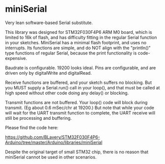 # miniSerial
Very lean software-based Serial substitute.

This library was designed for STM32F030F4P6 ARM M0 board, which is limited to 16k of flash, and has difficulty fitting in the regular Serial function in your sketches.  MiniSerial has a minimal flash footprint, and uses no interrupts. Its functions are simple, and do NOT align with the "println()" type functions of regular Serial, because the print functionality is code-expensive.

Baudrate is configurable. 19200 looks ideal. Pins are configurable, and are driven only by digitalWrite and digitalRead.

Receive functions are buffered, and your sketch suffers no blocking. But you MUST supply a Serial.run() call in your loop(), and that must be called at high speed without other code doing any delay() or blocking.

Transmit functions are not buffered. Your loop() code will block during transmit. (Eg about 0.6 mSec/chr at 19200.) But note that while your code will wait for the UART transmit function to complete, the UART receive will still be processing and buffering. 



Please find the code here:

https://github.com/BLavery/STM32F030F4P6-Arduino/tree/master/Arduino/libraries/miniSerial

Despite the original target of small STM32 chip, there is no reason that miniSerial cannot be used in other scenarios.
